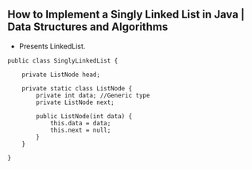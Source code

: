 ## How to Implement a **Singly Linked List** in Java | Data Structures and Algorithms

- Presents LinkedList.

```
public class SinglyLinkedList {
	
	private ListNode head;
	
	private static class ListNode {
		private int data; //Generic type
		private ListNode next;
		
		public ListNode(int data) {
			this.data = data;
			this.next = null;
		}
	}

}
```